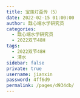 ```yaml
---
title: 宝莲灯歪传（5）
date: 2022-02-15 01:00:00
author: 戬心端水学研究员
categories: 
  - 戬心端水学研究员
  - 2022双节48H
tags: 
  - 2022双节48H
  - 清水
sidebar: false
private: true
username: jianxin
password: 4ff6d9
permalink: /pages/d934db/
---
```


